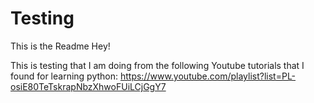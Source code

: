 # Testing

This is the Readme
Hey!

This is testing that I am doing from the following Youtube tutorials that I found for learning python:
https://www.youtube.com/playlist?list=PL-osiE80TeTskrapNbzXhwoFUiLCjGgY7

